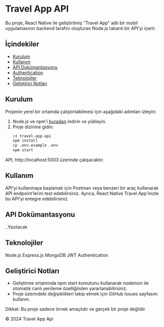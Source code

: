 # Travel App API

Bu proje, React Native ile geliştirilmiş "Travel App" adlı bir mobil uygulamasının backend tarafını oluşturan Node.js tabanlı bir API'yi içerir.

## İçindekiler

- [Kurulum](#kurulum)
- [Kullanım](#kullanım)
- [API Dokümantasyonu](#api-dokümantasyonu)
- [Authentication](#authentication)
- [Teknolojiler](#teknolojiler)
- [Geliştirici Notları](#geliştirici-notları)

## Kurulum

Projenin yerel bir ortamda çalıştırılabilmesi için aşağıdaki adımları izleyin:

1. Node.js ve npm'i [buradan](https://nodejs.org/) indirin ve yükleyin.
2. Proje dizinine gidin:
   ```bash
   cd travel-app-api
   npm install
   cp .env.example .env
   npm start

API, http://localhost:5003 üzerinde çalışacaktır.

## Kullanım

API'yi kullanmaya başlamak için Postman veya benzeri bir araç kullanarak API endpoint'lerini test edebilirsiniz. Ayrıca, React Native Travel App'inizle bu API'yi entegre edebilirsiniz.

## API Dokümantasyonu

..Yazılacak

## Teknolojiler

Node.js
Express.js
MongoDB
JWT Authentication

## Geliştirici Notları

- Geliştirme ortamında npm start komutunu kullanarak nodemon ile otomatik canlı yenileme özelliğinden yararlanabilirsiniz.
- Proje üzerindeki değişiklikleri takip etmek için GitHub Issues sayfasını kullanın.

Dikkat: Bu proje sadece örnek amaçlıdır ve gerçek bir proje değildir.

© 2024 Travel App Api
